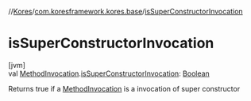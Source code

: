 //[Kores](../../index.md)/[com.koresframework.kores.base](index.md)/[isSuperConstructorInvocation](is-super-constructor-invocation.md)

# isSuperConstructorInvocation

[jvm]\
val [MethodInvocation](-method-invocation/index.md).[isSuperConstructorInvocation](is-super-constructor-invocation.md): [Boolean](https://kotlinlang.org/api/latest/jvm/stdlib/kotlin/-boolean/index.html)

Returns true if a [MethodInvocation](-method-invocation/index.md) is a invocation of super constructor
